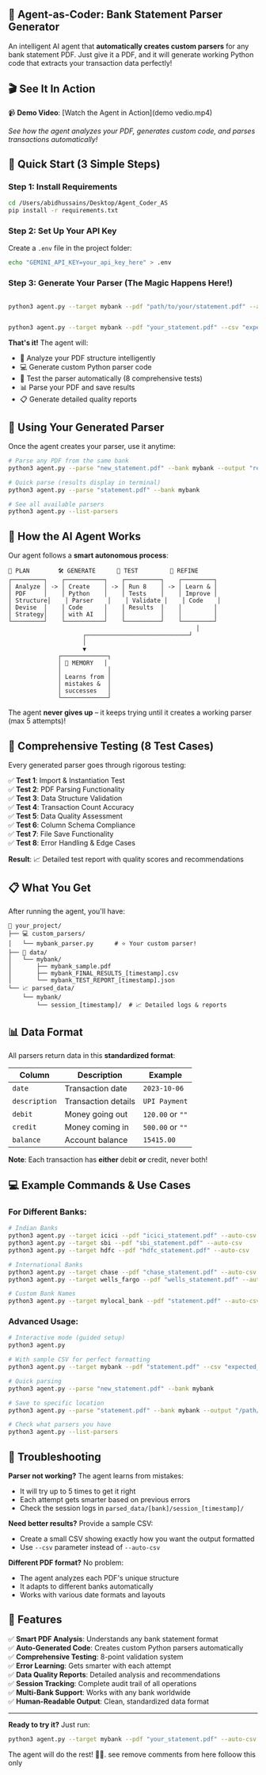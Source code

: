 ## **🤖 Agent-as-Coder: Bank Statement Parser Generator**


An intelligent AI agent that **automatically creates custom parsers** for any bank statement PDF. Just give it a PDF, and it will generate working Python code that extracts your transaction data perfectly!

## 🎬 See It In Action

📹 **Demo Video**: [Watch the Agent in Action](demo vedio.mp4)

*See how the agent analyzes your PDF, generates custom code, and parses transactions automatically!*

## 🚀 Quick Start (3 Simple Steps)

### Step 1: Install Requirements
```bash
cd /Users/abidhussains/Desktop/Agent_Coder_AS
pip install -r requirements.txt
```

### Step 2: Set Up Your API Key
Create a `.env` file in the project folder:
```bash
echo "GEMINI_API_KEY=your_api_key_here" > .env
```

### Step 3: Generate Your Parser (The Magic Happens Here!)
```bash

python3 agent.py --target mybank --pdf "path/to/your/statement.pdf" --auto-csv


python3 agent.py --target mybank --pdf "your_statement.pdf" --csv "expected_format.csv"
```

**That's it!** The agent will:
- 🧠 Analyze your PDF structure intelligently
- 💻 Generate custom Python parser code
- 🧪 Test the parser automatically (8 comprehensive tests)
- 📊 Parse your PDF and save results
- 📋 Generate detailed quality reports

## 🎯 Using Your Generated Parser

Once the agent creates your parser, use it anytime:

```bash
# Parse any PDF from the same bank
python3 agent.py --parse "new_statement.pdf" --bank mybank --output "results.csv"

# Quick parse (results display in terminal)
python3 agent.py --parse "statement.pdf" --bank mybank

# See all available parsers
python3 agent.py --list-parsers
```

## 🤖 How the AI Agent Works

Our agent follows a **smart autonomous process**:

```
📝 PLAN        🛠️ GENERATE      🧪 TEST         🔧 REFINE
┌─────────┐    ┌───────────┐    ┌──────────┐    ┌─────────┐
│ Analyze │ -> │ Create    │ -> │ Run 8    │ -> │ Learn & │
│ PDF     │    │ Python    │    │ Tests    │    │ Improve │
│ Structure│    │ Parser    │    │ Validate │    │ Code    │
│ Devise  │    │ Code      │    │ Results  │    │         │
│ Strategy│    │ with AI   │    │          │    │         │
└─────────┘    └───────────┘    └──────────┘    └─────────┘
                                                     │
                     ┌─────────────────────────────┘
                     │
                     ▼
              ┌─────────────┐
              │ 🧠 MEMORY   │
              │             │
              │ Learns from │
              │ mistakes &  │
              │ successes   │
              └─────────────┘
```

The agent **never gives up** – it keeps trying until it creates a working parser (max 5 attempts)!

## 🧪 Comprehensive Testing (8 Test Cases)

Every generated parser goes through rigorous testing:

✅ **Test 1**: Import & Instantiation Test  
✅ **Test 2**: PDF Parsing Functionality  
✅ **Test 3**: Data Structure Validation  
✅ **Test 4**: Transaction Count Accuracy  
✅ **Test 5**: Data Quality Assessment  
✅ **Test 6**: Column Schema Compliance  
✅ **Test 7**: File Save Functionality  
✅ **Test 8**: Error Handling & Edge Cases  

**Result**: 📈 Detailed test report with quality scores and recommendations

## 📋 What You Get

After running the agent, you'll have:

```
📁 your_project/
├── 💻 custom_parsers/
│   └── mybank_parser.py      # ⭐ Your custom parser!
├── 📂 data/
│   └── mybank/
│       ├── mybank_sample.pdf
│       ├── mybank_FINAL_RESULTS_[timestamp].csv
│       └── mybank_TEST_REPORT_[timestamp].json
└── 📈 parsed_data/
    └── mybank/
        └── session_[timestamp]/  # 📈 Detailed logs & reports
```

## 📊 Data Format

All parsers return data in this **standardized format**:

| Column      | Description           | Example           |
|-------------|----------------------|-------------------|
| `date`      | Transaction date     | `2023-10-06`      |
| `description` | Transaction details | `UPI Payment`     |
| `debit`     | Money going out      | `120.00` or `""` |
| `credit`    | Money coming in      | `500.00` or `""` |
| `balance`   | Account balance      | `15415.00`        |

**Note**: Each transaction has **either** debit **or** credit, never both!

## 💻 Example Commands & Use Cases

### For Different Banks:
```bash
# Indian Banks
python3 agent.py --target icici --pdf "icici_statement.pdf" --auto-csv
python3 agent.py --target sbi --pdf "sbi_statement.pdf" --auto-csv
python3 agent.py --target hdfc --pdf "hdfc_statement.pdf" --auto-csv

# International Banks
python3 agent.py --target chase --pdf "chase_statement.pdf" --auto-csv
python3 agent.py --target wells_fargo --pdf "wells_statement.pdf" --auto-csv

# Custom Bank Names
python3 agent.py --target mylocal_bank --pdf "statement.pdf" --auto-csv
```

### Advanced Usage:
```bash
# Interactive mode (guided setup)
python3 agent.py

# With sample CSV for perfect formatting
python3 agent.py --target mybank --pdf "statement.pdf" --csv "expected_format.csv"

# Quick parsing
python3 agent.py --parse "new_statement.pdf" --bank mybank

# Save to specific location
python3 agent.py --parse "statement.pdf" --bank mybank --output "/path/to/results.csv"

# Check what parsers you have
python3 agent.py --list-parsers
```

## 🔧 Troubleshooting

**Parser not working?** The agent learns from mistakes:
- It will try up to 5 times to get it right
- Each attempt gets smarter based on previous errors
- Check the session logs in `parsed_data/[bank]/session_[timestamp]/`

**Need better results?** Provide a sample CSV:
- Create a small CSV showing exactly how you want the output formatted
- Use `--csv` parameter instead of `--auto-csv`

**Different PDF format?** No problem:
- The agent analyzes each PDF's unique structure
- It adapts to different banks automatically
- Works with various date formats and layouts

## 🌟 Features

✅ **Smart PDF Analysis**: Understands any bank statement format  
✅ **Auto-Generated Code**: Creates custom Python parsers automatically  
✅ **Comprehensive Testing**: 8-point validation system  
✅ **Error Learning**: Gets smarter with each attempt  
✅ **Data Quality Reports**: Detailed analysis and recommendations  
✅ **Session Tracking**: Complete audit trail of all operations  
✅ **Multi-Bank Support**: Works with any bank worldwide  
✅ **Human-Readable Output**: Clean, standardized data format  

---

**Ready to try it?** Just run:
```bash
python3 agent.py --target mybank --pdf "your_statement.pdf" --auto-csv
```

The agent will do the rest! 🤖✨.   see remove comments from here  folloow this only 
